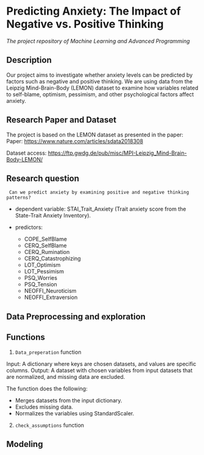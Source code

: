 # Predicting Anxiety: The Impact of Negative vs. Positive Thinking #

*The project repository of Machine Learning and Advanced Programming*

## Description ##
Our project aims to investigate whether anxiety levels can be predicted by factors such as negative and positive thinking. We are using data from the Leipzig Mind-Brain-Body (LEMON) dataset to examine how variables related to self-blame, optimism, pessimism, and other psychological factors affect anxiety.

## Research Paper and Dataset ##
The project is based on the LEMON dataset as presented in the paper:
 Paper:  https://www.nature.com/articles/sdata2018308
 
 Dataset access: https://ftp.gwdg.de/pub/misc/MPI-Leipzig_Mind-Brain-Body-LEMON/

## Research question ##
     Can we predict anxiety by examining positive and negative thinking patterns? 
   
* dependent variable: STAI_Trait_Anxiety (Trait anxiety score from the State-Trait Anxiety Inventory).

* predictors:
   - COPE_SelfBlame
   - CERQ_SelfBlame
   - CERQ_Rumination
   - CERQ_Catastrophizing
   - LOT_Optimism
   - LOT_Pessimism
   - PSQ_Worries
   - PSQ_Tension
   - NEOFFI_Neuroticism
   - NEOFFI_Extraversion

## Data Preprocessing and exploration ##

## Functions ## 
1. ```Data_preperation``` function

Input: A dictionary where keys are chosen datasets, and values are specific columns.
Output: A dataset with chosen variables from input datasets that are normalized, and missing data are excluded.

The function does the following:
- Merges datasets from the input dictionary.
- Excludes missing data.
- Normalizes the variables using StandardScaler.

2. ```check_assumptions``` function



## Modeling ##



